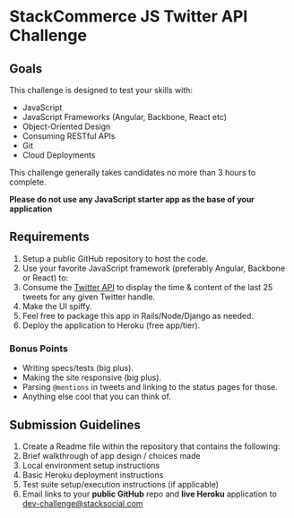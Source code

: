 # StackCommerce JS Twitter API Challenge

## Goals

This challenge is designed to test your skills with:

* JavaScript
* JavaScript Frameworks (Angular, Backbone, React etc)
* Object-Oriented Design 
* Consuming RESTful APIs
* Git
* Cloud Deployments

This challenge generally takes candidates no more than 3 hours to complete.

**Please do not use any JavaScript starter app as the base of your application**

## Requirements

1. Setup a public GitHub repository to host the code.
1. Use your favorite JavaScript framework (preferably Angular, Backbone or React) to:
  1. Consume the [Twitter API](https://dev.twitter.com/docs/api) to display the time & content of the last 25 tweets for any given Twitter handle.
  1. Make the UI spiffy.
  1. Feel free to package this app in Rails/Node/Django as needed.
1. Deploy the application to Heroku (free app/tier).

### Bonus Points

* Writing specs/tests (big plus).
* Making the site responsive (big plus).
* Parsing `@mentions` in tweets and linking to the status pages for those.
* Anything else cool that you can think of.

## Submission Guidelines

1. Create a Readme file within the repository that contains the following:
  1. Brief walkthrough of app design / choices made
  1. Local environment setup instructions
  1. Basic Heroku deployment instructions
  1. Test suite setup/execution instructions (if applicable) 
1. Email links to your **public GitHub** repo and **live Heroku** application to [dev-challenge@stacksocial.com](mailto:dev-challenge@stacksocial.com)

